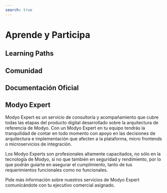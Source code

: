 ```yaml
---
search: true
---
```


# Aprende y Participa


## Learning Paths

## Comunidad

## Documentación Oficial


## Modyo Expert

Modyo Expert es un servicio de consultoría y acompañamiento que cubre todas las etapas del producto digital desarrollado
sobre la arquitectura de referencia de Modyo. Con un Modyo Expert en tu equipo tendrás la tranquilidad de contar en todo
momento con apoyo en las decisiones de arquitectura e implementación que afecten a la plataforma, micro frontends o
microservicios de integración.

Los Modyo Experts son profesionales altamente capacitados, no sólo en la tecnología de Modyo, si no que también en
seguridad y rendimiento, por lo que podrán guiarte en asegurar el cumplimiento, tanto de tus requerimientos funcionales
como no funcionales.

Pide más información sobre nuestros servicios de Modyo Expert comunicándote con tu ejecutivo comercial asignado.